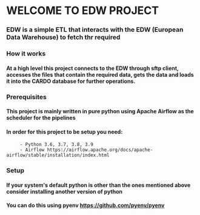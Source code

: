 # WELCOME TO EDW PROJECT

### EDW is a simple ETL that interacts with the EDW (European Data Warehouse) to fetch thr required

### How it works
####  At a high level this project connects to the EDW through sftp client, accesses the files that contain the required data, gets the data and loads it into the CARDO database for further operations.

### Prerequisites

####   This project is mainly written in pure python using Apache Airflow as the scheduler for the pipelines
####   In order for this project to be setup you need:
         - Python 3.6, 3.7, 3.8, 3.9
         - Airflow https://airflow.apache.org/docs/apache-airflow/stable/installation/index.html

### Setup
####       If your system's default python is other than the ones mentioned above consider installing another version of python
####       You can do this using pyenv https://github.com/pyenv/pyenv
